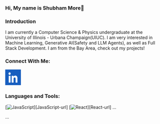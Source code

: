 ### Hi, My name is Shubham More👋

<!--
**smore88/smore88** is a ✨ _special_ ✨ repository because its `README.md` (this file) appears on your GitHub profile.

Here are some ideas to get you started:

- 🔭 I’m currently working on ...
- 🌱 I’m currently learning ...
- 👯 I’m looking to collaborate on ...
- 🤔 I’m looking for help with ...
- 💬 Ask me about ...
- 📫 How to reach me: ...
- 😄 Pronouns: ...
- ⚡ Fun fact: ...
-->

### Introduction

I am currently a Computer Science & Physics undergraduate at the University of Illinois - Urbana Champaign(UIUC). I am very interested in Machine Learning, Generative AI(Safety and LLM Agents), as well as Full Stack Development. I am from the Bay Area, check out my projects!

### Connect With Me:

<a href="https://www.linkedin.com/in/smore88/">
  <img src="./images/linkedin_icon.png" alt="LinkedIn" width="50" height="50"/>
</a>

### Languages and Tools:

[![JavaScript][JavaScript]][JavaScript-url]
[![React][React.js]][React-url]
...

[JavaScript]: https://img.shields.io/badge/JavaScript-323330?style=for-the-badge&logo=javascript&logoColor=F7DF1E
[React.js]: https://img.shields.io/badge/React-20232A?style=for-the-badge&logo=react&logoColor=61DAFB
...

